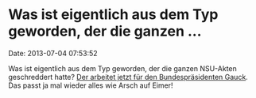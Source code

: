 Was ist eigentlich aus dem Typ geworden, der die ganzen \...
============================================================

Date: 2013-07-04 07:53:52

Was ist eigentlich aus dem Typ geworden, der die ganzen NSU-Akten
geschreddert hatte? [Der arbeitet jetzt für den Bundespräsidenten
Gauck](http://www.swr.de/blog/terrorismus/2013/07/03/schredder-mann-arbeitet-nun-dem-bundesprasidenten-zu/).
Das passt ja mal wieder alles wie Arsch auf Eimer!
